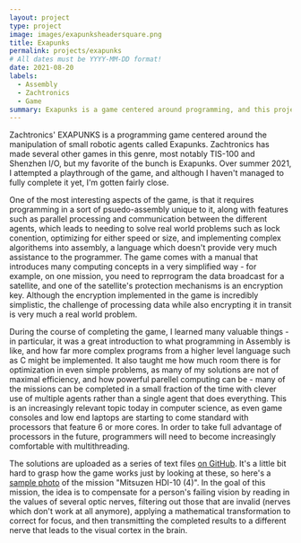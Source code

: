 ```yaml
---
layout: project
type: project
image: images/exapunksheadersquare.png
title: Exapunks
permalink: projects/exapunks
# All dates must be YYYY-MM-DD format!
date: 2021-08-20
labels:
  - Assembly
  - Zachtronics
  - Game
summary: Exapunks is a game centered around programming, and this project follows my process in attempting to beat the game.
---
```


Zachtronics' EXAPUNKS is a programming game centered around the manipulation of small robotic agents called Exapunks. Zachtronics has made several other games in this genre, most notably TIS-100 and Shenzhen I/O, but my favorite of the bunch is Exapunks. Over summer 2021, I attempted a playthrough of the game, and although I haven't managed to fully complete it yet, I'm gotten fairly close.

One of the most interesting aspects of the game, is that it requires programming in a sort of psuedo-assembly unique to it, along with features such as parallel processing and communication between the different agents, which leads to needing to solve real world problems such as lock conention, optimizing for either speed or size, and implementing complex algorithems into assembly, a language which doesn't provide very much assistance to the programmer. The game comes with a manual that introduces many computing concepts in a very simplified way - for example, on one mission, you need to reprrogram the data broadcast for a satellite, and one of the satellite's protection mechanisms is an encryption key. Although the encryption implemented in the game is incredibly simplistic, the challenge of processing data while also encrypting it in transit is very much a real world problem. 

During the course of completing the game, I learned many valuable things - in particular, it was a great introduction to what programming in Assembly is like, and how far more complex programs from a higher level language such as C might be implemented. It also taught me how much room there is for optimization in even simple problems, as many of my solutions are not of maximal efficiency, and how powerful parellel computing can be - many of the missions can be completed in a small fraction of the time with clever use of multiple agents rather than a single agent that does everything. This is an increasingly relevant topic today in computer science, as even game consoles and low end laptops are starting to come standard with processors that feature 6 or more cores. In order to take full advantage of processors in the future, programmers will need to become increasingly comfortable with multithreading.

The solutions are uploaded as a series of text files [on GitHub](https://github.com/acjones8/Exapunks-Solutions). It's a little bit hard to grasp how the game works just by looking at these, so here's a [sample photo](https://github.com/acjones8/acjones8.github.io/blob/master/images/Exapunksportfolio2.png) of the mission "Mitsuzen HDI-10 (4)". In the goal of this mission, the idea is to compensate for a person's failing vision by reading in the values of several optic nerves, filtering out those that are invalid (nerves which don't work at all anymore), applying a mathematical transformation to correct for focus, and then transmitting the completed results to a different nerve that leads to the visual cortex in the brain.
